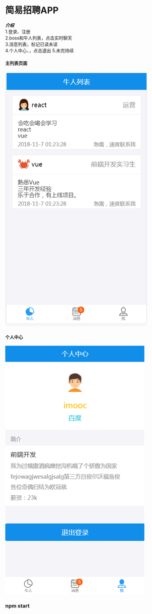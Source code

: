 # 简易招聘APP

***介绍***    
1.登录、注册   
2.boss和牛人列表，点击实时聊天   
3.消息列表，标记已读未读    
4.个人中心、，点击退出
5.未完待续

#### 主列表页面
![image](https://github.com/sktm4a1/imooc-react-app/raw/master/src/component/img/view.PNG)
#### 个人中心
![个人中心](https://github.com/sktm4a1/imooc-react-app/blob/master/src/component/img/self.PNG)

### npm start
